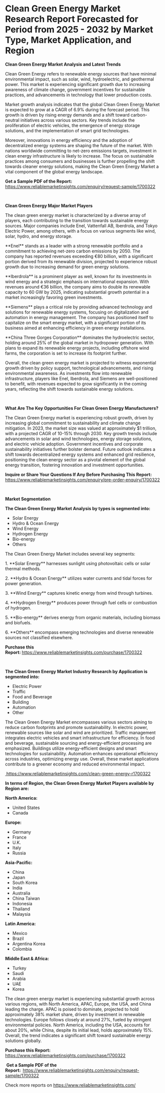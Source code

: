 <p><h1>Clean Green Energy Market Research Report Forecasted for Period from 2025 -  2032 by Market Type, Market Application, and Region</h1></p><p><strong>Clean Green Energy Market Analysis and Latest Trends</strong></p>
<p><p>Clean Green Energy refers to renewable energy sources that have minimal environmental impact, such as solar, wind, hydroelectric, and geothermal power. This market is experiencing significant growth due to increasing awareness of climate change, government incentives for sustainable practices, and advancements in technology that lower production costs.</p><p>Market growth analysis indicates that the global Clean Green Energy Market is expected to grow at a CAGR of 6.9% during the forecast period. This growth is driven by rising energy demands and a shift toward carbon-neutral initiatives across various sectors. Key trends include the proliferation of electric vehicles, the emergence of energy storage solutions, and the implementation of smart grid technologies. </p><p>Moreover, innovations in energy efficiency and the adoption of decentralized energy systems are shaping the future of the market. With nations worldwide committing to net-zero emissions targets, investment in clean energy infrastructure is likely to increase. The focus on sustainable practices among consumers and businesses is further propelling the shift towards cleaner energy solutions, making the Clean Green Energy Market a vital component of the global energy landscape.</p></p>
<p><strong>Get a Sample PDF of the Report:&nbsp;</strong> <a href="https://www.reliablemarketinsights.com/enquiry/request-sample/1700322?utm_campaign=3064&utm_medium=2&utm_source=Github&utm_content=ia&utm_term=07042025&utm_id=clean-green-energy">https://www.reliablemarketinsights.com/enquiry/request-sample/1700322</a></p>
<p>&nbsp;</p>
<p><strong>Clean Green Energy Major Market Players</strong></p>
<p><p>The clean green energy market is characterized by a diverse array of players, each contributing to the transition towards sustainable energy sources. Major companies include Enel, Vattenfall AB, Iberdrola, and Tokyo Electric Power, among others, with a focus on various segments like wind, solar, hydro, and energy storage.</p><p>**Enel** stands as a leader with a strong renewable portfolio and a commitment to achieving net-zero carbon emissions by 2050. The company has reported revenues exceeding €80 billion, with a significant portion derived from its renewable division, projected to experience robust growth due to increasing demand for green energy solutions.</p><p>**Iberdrola** is a prominent player as well, known for its investments in wind energy and a strategic emphasis on international expansion. With revenues around €36 billion, the company aims to double its renewable capacity to 60 GW by 2025, indicating substantial growth potential in a market increasingly favoring green investments.</p><p>**Siemens** plays a critical role by providing advanced technology and solutions for renewable energy systems, focusing on digitalization and automation in energy management. The company has positioned itself to capitalize on the smart energy market, with a significant portion of its business aimed at enhancing efficiency in green energy installations.</p><p>**China Three Gorges Corporation** dominates the hydroelectric sector, holding around 25% of the global market in hydropower generation. With plans to expand its renewable energy projects, including offshore wind farms, the corporation is set to increase its footprint further.</p><p>Overall, the clean green energy market is projected to witness exponential growth driven by policy support, technological advancements, and rising environmental awareness. As investments flow into renewable infrastructure, players like Enel, Iberdrola, and Siemens are well-positioned to benefit, with revenues expected to grow significantly in the coming years, reflecting the shift towards sustainable energy solutions.</p></p>
<p>&nbsp;</p>
<p><strong>What Are The Key Opportunities For Clean Green Energy Manufacturers?</strong></p>
<p><p>The Clean Green Energy market is experiencing robust growth, driven by increasing global commitment to sustainability and climate change mitigation. In 2023, the market size was valued at approximately $1 trillion, with a projected CAGR of 10-15% through 2030. Key growth trends include advancements in solar and wind technologies, energy storage solutions, and electric vehicle adoption. Government incentives and corporate sustainability initiatives further bolster demand. Future outlook indicates a shift towards decentralized energy systems and enhanced grid resilience, positioning the clean energy sector as a pivotal element of the global energy transition, fostering innovation and investment opportunities.</p></p>
<p><strong>Inquire or Share Your Questions If Any Before Purchasing This Report:</strong> <a href="https://www.reliablemarketinsights.com/enquiry/pre-order-enquiry/1700322?utm_campaign=3064&utm_medium=2&utm_source=Github&utm_content=ia&utm_term=07042025&utm_id=clean-green-energy">https://www.reliablemarketinsights.com/enquiry/pre-order-enquiry/1700322</a></p>
<p>&nbsp;</p>
<p><strong>Market Segmentation</strong></p>
<p><strong>The Clean Green Energy Market Analysis by types is segmented into:</strong></p>
<p><ul><li>Solar Energy</li><li>Hydro & Ocean Energy</li><li>Wind Energy</li><li>Hydrogen Energy</li><li>Bio-energy</li><li>Others</li></ul></p>
<p><p>The Clean Green Energy Market includes several key segments: </p><p>1. **Solar Energy** harnesses sunlight using photovoltaic cells or solar thermal methods.</p><p>2. **Hydro & Ocean Energy** utilizes water currents and tidal forces for power generation. </p><p>3. **Wind Energy** captures kinetic energy from wind through turbines.</p><p>4. **Hydrogen Energy** produces power through fuel cells or combustion of hydrogen.</p><p>5. **Bio-energy** derives energy from organic materials, including biomass and biofuels.</p><p>6. **Others** encompass emerging technologies and diverse renewable sources not classified elsewhere.</p></p>
<p><strong>Purchase this Report:&nbsp;</strong><a href="https://www.reliablemarketinsights.com/purchase/1700322?utm_campaign=3064&utm_medium=2&utm_source=Github&utm_content=ia&utm_term=07042025&utm_id=clean-green-energy">https://www.reliablemarketinsights.com/purchase/1700322</a></p>
<p>&nbsp;</p>
<p><strong>The Clean Green Energy Market Industry Research by Application is segmented into:</strong></p>
<p><ul><li>Electric Power</li><li>Traffic</li><li>Food and Beverage</li><li>Building</li><li>Automation</li><li>Other</li></ul></p>
<p><p>The Clean Green Energy Market encompasses various sectors aiming to reduce carbon footprints and promote sustainability. In electric power, renewable sources like solar and wind are prioritized. Traffic management integrates electric vehicles and smart infrastructure for efficiency. In food and beverage, sustainable sourcing and energy-efficient processing are emphasized. Buildings utilize energy-efficient designs and smart technologies for sustainability. Automation enhances operational efficiency across industries, optimizing energy use. Overall, these market applications contribute to a greener economy and reduced environmental impact.</p></p>
<p><a href="https://www.reliablemarketinsights.com/clean-green-energy-r1700322?utm_campaign=3064&utm_medium=2&utm_source=Github&utm_content=ia&utm_term=07042025&utm_id=clean-green-energy">&nbsp;https://www.reliablemarketinsights.com/clean-green-energy-r1700322</a></p>
<p><strong>In terms of Region, the Clean Green Energy Market Players available by Region are:</strong></p>
<p>
    <p> <strong> North America: </strong>
        <ul>
            <li>United States</li>
            <li>Canada</li>
        </ul>
        </p> 
    <p> <strong> Europe: </strong>
        <ul>
            <li>Germany</li>
            <li>France</li>
            <li>U.K.</li>
            <li>Italy</li>
            <li>Russia</li>
        </ul>
        </p> 
    <p> <strong> Asia-Pacific: </strong>
        <ul>
            <li>China</li>
            <li>Japan</li>
            <li>South Korea</li>
            <li>India</li>
            <li>Australia</li>
            <li>China Taiwan</li>
            <li>Indonesia</li>
            <li>Thailand</li>
            <li>Malaysia</li>
        </ul>
        </p> 
    <p> <strong> Latin America: </strong>
        <ul>
            <li>Mexico</li>
            <li>Brazil</li>
            <li>Argentina Korea</li>
            <li>Colombia</li>
        </ul>
        </p> 
    <p> <strong> Middle East & Africa: </strong>
        <ul>
            <li>Turkey</li>
            <li>Saudi</li>
            <li>Arabia</li>
            <li>UAE</li>
            <li>Korea</li>
        </ul>
    </p>
    </p>
<p><p>The clean green energy market is experiencing substantial growth across various regions, with North America, APAC, Europe, the USA, and China leading the charge. APAC is poised to dominate, projected to hold approximately 38% market share, driven by investment in renewable technologies. Europe follows closely at around 27%, fueled by stringent environmental policies. North America, including the USA, accounts for about 20%, while China, despite its initial lead, holds approximately 15%. Overall, the trend indicates a significant shift toward sustainable energy solutions globally.</p></p>
<p><strong>Purchase this Report: </strong><a href="https://www.reliablemarketinsights.com/purchase/1700322?utm_campaign=3064&utm_medium=2&utm_source=Github&utm_content=ia&utm_term=07042025&utm_id=clean-green-energy">https://www.reliablemarketinsights.com/purchase/1700322</a></p>
<p>&nbsp;<strong>Get a Sample PDF of the Report:&nbsp;&nbsp;</strong><a href="https://www.reliablemarketinsights.com/enquiry/request-sample/1700322?utm_campaign=3064&utm_medium=2&utm_source=Github&utm_content=ia&utm_term=07042025&utm_id=clean-green-energy">https://www.reliablemarketinsights.com/enquiry/request-sample/1700322</a></p>
<p><strong></strong></p>
<p>Check more reports on <a href="https://www.reliablemarketinsights.com/?utm_campaign=3064&utm_medium=2&utm_source=Github&utm_content=ia&utm_term=07042025&utm_id=clean-green-energy">https://www.reliablemarketinsights.com/</a></p>